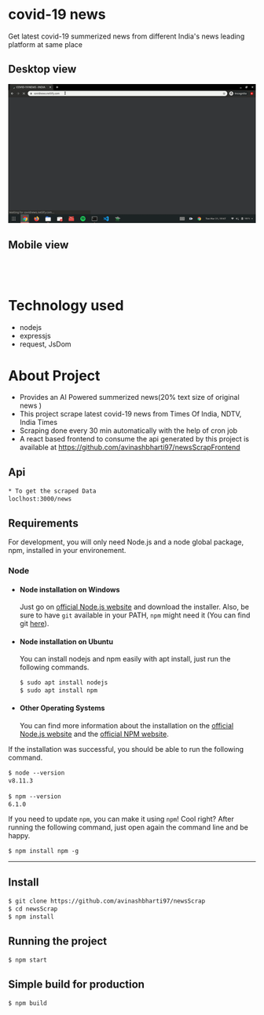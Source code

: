 # covid-19 news 

Get latest covid-19 summerized news from different India's news leading platform at same place
## Desktop view
![](covidNewsDesktop.gif)

## Mobile view
![]()
---
# Technology used

- nodejs
- expressjs
- request, JsDom

# About Project

- Provides an AI Powered summerized news(20% text size of original news )
- This project scrape latest covid-19 news from Times Of India, NDTV, India Times
- Scraping done every 30 min automatically with the help of cron job
- A react based frontend to consume the api generated by this project is available at https://github.com/avinashbharti97/newsScrapFrontend

## Api
   
    * To get the scraped Data
    loclhost:3000/news
## Requirements

For development, you will only need Node.js and a node global package, npm, installed in your environement.

### Node
- #### Node installation on Windows

  Just go on [official Node.js website](https://nodejs.org/) and download the installer.
Also, be sure to have `git` available in your PATH, `npm` might need it (You can find git [here](https://git-scm.com/)).

- #### Node installation on Ubuntu

  You can install nodejs and npm easily with apt install, just run the following commands.

      $ sudo apt install nodejs
      $ sudo apt install npm

- #### Other Operating Systems
  You can find more information about the installation on the [official Node.js website](https://nodejs.org/) and the [official NPM website](https://npmjs.org/).

If the installation was successful, you should be able to run the following command.

    $ node --version
    v8.11.3

    $ npm --version
    6.1.0

If you need to update `npm`, you can make it using `npm`! Cool right? After running the following command, just open again the command line and be happy.

    $ npm install npm -g


---

## Install

    $ git clone https://github.com/avinashbharti97/newsScrap
    $ cd newsScrap 
    $ npm install


## Running the project

    $ npm start

## Simple build for production

    $ npm build









